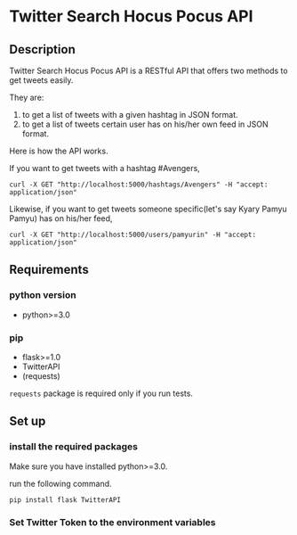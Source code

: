 # Twitter Search Hocus Pocus API

## Description
Twitter Search Hocus Pocus API is a RESTful API that offers two methods to get tweets easily. 

They are:

1. to get a list of tweets with a given hashtag in JSON format.
2. to get a list of tweets certain user has on his/her own feed in JSON format.

Here is how the API works.

If you want to get tweets with a hashtag #Avengers, 

```
curl -X GET "http://localhost:5000/hashtags/Avengers" -H "accept: application/json"
```

Likewise, if you want to get tweets someone specific(let's say Kyary Pamyu Pamyu) has on his/her feed,

```
curl -X GET "http://localhost:5000/users/pamyurin" -H "accept: application/json"
```

## Requirements

### python version
- python>=3.0

### pip 
- flask>=1.0
- TwitterAPI
- (requests)

`requests` package is required only if you run tests.

## Set up

### install the required packages

Make sure you have installed python>=3.0.

run the following command.

```
pip install flask TwitterAPI
```

### Set Twitter Token to the environment variables



